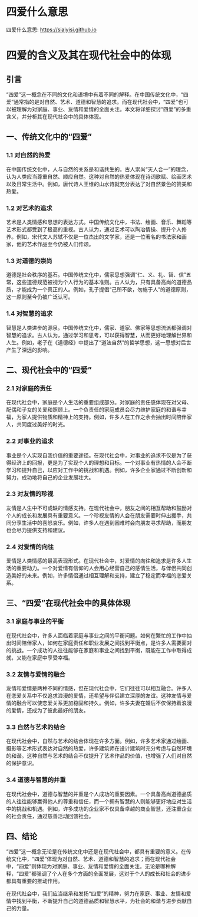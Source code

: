 # 四爱什么意思

四爱什么意思: <https://siaiyisi.github.io>

# 四爱的含义及其在现代社会中的体现

## 引言

“四爱”这一概念在不同的文化和语境中有着不同的解释。在中国传统文化中，“四爱”通常指的是对自然、艺术、道德和智慧的追求。而在现代社会中，“四爱”也可以被理解为对家庭、事业、友情和爱情的全面关注。本文将详细探讨“四爱”的多重含义，并分析其在现代社会中的具体体现。

## 一、传统文化中的“四爱”

### 1.1 对自然的热爱

在中国传统文化中，人与自然的关系是和谐共生的。古人崇尚“天人合一”的理念，认为人类应当尊重自然、顺应自然。这种对自然的热爱体现在诗词歌赋、绘画艺术以及日常生活中。例如，唐代诗人王维的山水诗就充分表达了对自然景色的赞美和热爱。

### 1.2 对艺术的追求

艺术是人类情感和思想的表达方式。中国传统文化中，书法、绘画、音乐、舞蹈等艺术形式都受到了极高的重视。古人认为，通过艺术可以陶冶情操、提升个人修养。例如，宋代文人苏轼不仅是一位杰出的文学家，还是一位著名的书法家和画家，他的艺术作品至今仍被人们传颂。

### 1.3 对道德的崇尚

道德是社会秩序的基石。中国传统文化中，儒家思想强调“仁、义、礼、智、信”五常，这些道德规范被视为个人行为的基本准则。古人认为，只有具备高尚的道德品质，才能成为一个真正的人。例如，孔子提倡“己所不欲，勿施于人”的道德原则，这一原则至今仍被广泛认可。

### 1.4 对智慧的追求

智慧是人类进步的源泉。中国传统文化中，儒家、道家、佛家等思想流派都强调对智慧的追求。古人认为，通过学习和思考，可以获得智慧，从而更好地理解世界和人生。例如，老子在《道德经》中提出了“道法自然”的哲学思想，这一思想对后世产生了深远的影响。

## 二、现代社会中的“四爱”

### 2.1 对家庭的责任

在现代社会中，家庭是个人生活的重要组成部分。对家庭的责任感体现在对父母、配偶和子女的关爱和照顾上。一个负责任的家庭成员会尽力维护家庭的和谐与幸福，为家人提供物质和精神上的支持。例如，许多人在工作之余会抽出时间陪伴家人，共同度过美好的时光。

### 2.2 对事业的追求

事业是个人实现自我价值的重要途径。在现代社会中，对事业的追求不仅是为了获得经济上的回报，更是为了实现个人的理想和目标。一个对事业有热情的人会不断学习和提升自己，以应对工作中的挑战和机遇。例如，许多企业家通过不断创新和努力，成功地将自己的企业发展壮大。

### 2.3 对友情的珍视

友情是人生中不可或缺的情感支持。在现代社会中，朋友之间的相互帮助和鼓励对个人的成长和发展具有重要意义。一个珍视友情的人会在朋友需要时伸出援手，共同分享生活中的喜怒哀乐。例如，许多人在遇到困难时会向朋友寻求帮助，而朋友也会尽力提供支持和建议。

### 2.4 对爱情的向往

爱情是人类情感的最高表现形式。在现代社会中，对爱情的向往和追求是许多人生活的重要动力。一个对爱情有信仰的人会用心经营自己的感情生活，与伴侣共同创造美好的未来。例如，许多情侣通过相互理解和支持，建立了稳定而幸福的恋爱关系。

## 三、“四爱”在现代社会中的具体体现

### 3.1 家庭与事业的平衡

在现代社会中，许多人面临着家庭与事业之间的平衡问题。如何在繁忙的工作中抽出时间陪伴家人，如何在家庭责任和职业发展之间找到平衡点，是许多人需要面对的挑战。一个成功的人往往能够在家庭和事业之间找到平衡，既能在工作中取得成就，又能在家庭中享受幸福。

### 3.2 友情与爱情的融合

友情和爱情是两种不同的情感，但在现代社会中，它们往往可以相互融合。许多人在恋爱关系中不仅追求浪漫的爱情，还希望与伴侣建立深厚的友谊。这种友情与爱情的融合可以使恋爱关系更加稳固和持久。例如，许多夫妻在婚后不仅保持着浪漫的爱情，还成为了彼此最好的朋友。

### 3.3 自然与艺术的结合

在现代社会中，自然与艺术的结合体现在许多方面。例如，许多艺术家通过绘画、摄影等艺术形式表达对自然的热爱，许多建筑师在设计建筑时充分考虑与自然环境的和谐。这种自然与艺术的结合不仅提升了艺术作品的价值，也增强了人们对自然的保护意识。

### 3.4 道德与智慧的并重

在现代社会中，道德与智慧的并重是个人成功的重要因素。一个具备高尚道德品质的人往往能够赢得他人的尊重和信任，而一个拥有智慧的人则能够更好地应对生活中的挑战和机遇。例如，许多成功的企业家不仅具备卓越的商业智慧，还注重企业的社会责任，通过慈善活动回馈社会。

## 四、结论

“四爱”这一概念无论是在传统文化中还是在现代社会中，都具有重要的意义。在传统文化中，“四爱”体现为对自然、艺术、道德和智慧的追求；而在现代社会中，“四爱”则体现为对家庭、事业、友情和爱情的全面关注。无论是哪种解释，“四爱”都强调了个人在多个方面的全面发展，这对于个人的成长和社会的进步都具有重要的推动作用。

在现代社会中，我们应当继承和发扬“四爱”的精神，努力在家庭、事业、友情和爱情中找到平衡，不断提升自己的道德品质和智慧水平，为社会的和谐与进步贡献自己的力量。